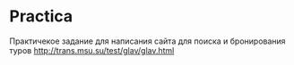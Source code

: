 # Practica
Практичекое задание для написания сайта для поиска и бронирования туров
http://trans.msu.su/test/glav/glav.html
